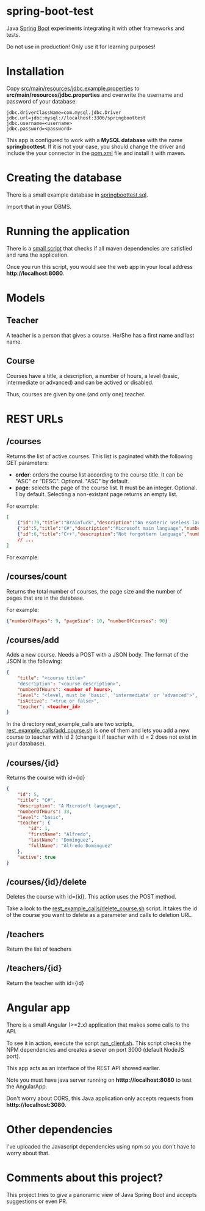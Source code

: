 # spring-boot-test

Java [Spring Boot](https://projects.spring.io/spring-boot/) experiments integrating it with other frameworks and tests.

Do not use in production! Only use it for learning purposes!

# Installation

Copy [src/main/resources/jdbc.example.properties](https://github.com/diegojromerolopez/spring-boot-test/blob/master/src/main/resources/jdbc.example.properties) to **src/main/resources/jdbc.properties** and overwrite the username
and password of your database:

````
jdbc.driverClassName=com.mysql.jdbc.Driver
jdbc.url=jdbc:mysql://localhost:3306/springboottest
jdbc.username=<username>
jdbc.password=<password>
````

This app is configured to work with a **MySQL database** with the name **springboottest**.
If it is not your case, you should change the driver and include the your connector in the
[pom.xml](https://github.com/diegojromerolopez/spring-boot-test/blob/master/pom.xml) file and install
it with maven.

#  Creating the database
There is a small example database in [springboottest.sql](https://github.com/diegojromerolopez/spring-boot-test/blob/master/src/main/resources/db/springboottest.sql).

Import that in your DBMS.

# Running the application

There is a [small script](https://github.com/diegojromerolopez/spring-boot-test/blob/master/run.sh) that checks if all maven dependencies are satisfied and runs the application.

Once you run this script, you would see the web app in your local address **http://localhost:8080**.

# Models

## Teacher

A teacher is a person that gives a course. He/She has a first name and last name.

## Course

Courses have a title, a description, a number of hours, a level (basic, intermediate or advanced) and can be actived or disabled.

Thus, courses are given by one (and only one) teacher.

# REST URLs

## /courses
Returns the list of active courses. This list is paginated whith the following GET parameters:

- **order**: orders the course list according to the course title. It can be "ASC" or "DESC". Optional. "ASC" by default.
- **page**: selects the page of the course list. It must be an integer. Optional. 1 by default. Selecting a non-existant page returns an empty list.

For example:

````json
[
    {"id":79,"title":"Brainfuck","description":"An esoteric useless language","numberOfHours":100,"level":"basic","teacher":{"id":1,"firstName":"Alfredo","lastName":"Domínguez","fullName":"Alfredo Domínguez"},"active":true},
    {"id":5,"title":"C#","description":"Microsoft main language","numberOfHours":33,"level":"basic","teacher":{"id":1,"firstName":"Alfredo","lastName":"Domínguez","fullName":"Alfredo Domínguez"},"active":true},
    {"id":6,"title":"C++","description":"Not forgottern language","numberOfHours":56,"level":"intermediate","teacher":{"id":1,"firstName":"Alfredo","lastName":"Domínguez","fullName":"Alfredo Domínguez"},"active":true},
    // ...
]
````

For example:



## /courses/count

Returns the total number of courses, the page size and the number of pages that are in the database.

For example:

````json
{"numberOfPages": 9, "pageSize": 10, "numberOfCourses": 90}
````

## /courses/add
Adds a new course. Needs a POST with a JSON body. The format of the JSON is the following:
````json
{
    "title": "<course title>"
    "description": "<course description>",
    "numberOfHours": <number of hours>,
    "level": "<level, must be 'basic', 'intermediate' or 'advanced'>",
    "isActive": "<true or false>",
    "teacher": <teacher_id>
}
 ````
In the directory rest_example_calls are two scripts, [rest_example_calls/add_course.sh](https://github.com/diegojromerolopez/spring-boot-test/blob/master/rest_example_calls/add_course.sh) is one of them and lets you add a new course to teacher with id 2 (change it if teacher with id = 2 does not exist in your database).

## /courses/{id}
Returns the course with id={id}

````json
{
    "id": 5,
    "title": "C#",
    "description": "A Microsoft language",
    "numberOfHours": 33,
    "level": "basic",
    "teacher": {
        "id": 1,
        "firstName": "Alfredo",
        "lastName": "Domínguez",
        "fullName": "Alfredo Domínguez"
    },
    "active": true
}
````

## /courses/{id}/delete
Deletes the course with id={id}. This action uses the POST method.

Take a look to the [rest_example_calls/delete_course.sh](https://github.com/diegojromerolopez/spring-boot-test/blob/master/rest_example_calls/delete_course.sh) script. It takes the id of the course you want to delete as a parameter and calls to deletion URL.

## /teachers
Return the list of teachers

## /teachers/{id}
Return the teacher with id={id}

# Angular app
There is a small Angular (>=2.x) application that makes some calls to the API.

To see it in action, execute the script [run_client.sh](https://github.com/diegojromerolopez/spring-boot-test/blob/master/run_client.sh).
This script checks the NPM dependencies and creates a sever on port 3000 (default NodeJS port).

This app acts as an interface of the REST API showed earlier.

Note you must have java server running on **htttp://localhost:8080** to test the AngularApp.

Don't worry about CORS, this Java application only accepts requests from **htttp://localhost:3080**.

# Other dependencies
I've uploaded the Javascript dependencies using npm so you don't have to worry about that.

# Comments about this project?
This project tries to give a panoramic view of Java Spring Boot and accepts suggestions or even PR.